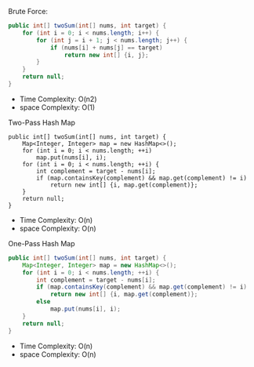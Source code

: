 Brute Force:
```java
public int[] twoSum(int[] nums, int target) {
    for (int i = 0; i < nums.length; i++) {
        for (int j = i + 1; j < nums.length; j++) {
            if (nums[i] + nums[j] == target)
                return new int[] {i, j};
        }
    }
    return null;
}
```
* Time Complexity: O(n2)
* space Complexity: O(1)

Two-Pass Hash Map
```
public int[] twoSum(int[] nums, int target) {
    Map<Integer, Integer> map = new HashMap<>();
    for (int i = 0; i < nums.length; ++i) 
        map.put(nums[i], i);
    for (int i = 0; i < nums.length; ++i) {
        int complement = target - nums[i];
        if (map.containsKey(complement) && map.get(complement) != i)
            return new int[] {i, map.get(complement)};
    }
    return null;
}
```
* Time Complexity: O(n)
* space Complexity: O(n)

One-Pass Hash Map
```java
public int[] twoSum(int[] nums, int target) {
    Map<Integer, Integer> map = new HashMap<>();
    for (int i = 0; i < nums.length; ++i) {
        int complement = target - nums[i];
        if (map.containsKey(complement) && map.get(complement) != i)
            return new int[] {i, map.get(complement)};
        else 
            map.put(nums[i], i);
    }
    return null;
}
```
* Time Complexity: O(n)
* space Complexity: O(n)
